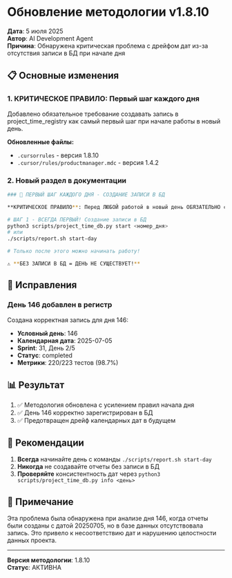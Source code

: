 # Обновление методологии v1.8.10

**Дата**: 5 июля 2025  
**Автор**: AI Development Agent  
**Причина**: Обнаружена критическая проблема с дрейфом дат из-за отсутствия записи в БД при начале дня

## 📋 Основные изменения

### 1. **КРИТИЧЕСКОЕ ПРАВИЛО: Первый шаг каждого дня**

Добавлено обязательное требование создавать запись в project_time_registry как самый первый шаг при начале работы в новый день.

**Обновленные файлы:**
- `.cursorrules` - версия 1.8.10
- `.cursor/rules/productmanager.mdc` - версия 1.4.2

### 2. Новый раздел в документации

```bash
### 🚨 ПЕРВЫЙ ШАГ КАЖДОГО ДНЯ - СОЗДАНИЕ ЗАПИСИ В БД

**КРИТИЧЕСКОЕ ПРАВИЛО**: Перед ЛЮБОЙ работой в новый день ОБЯЗАТЕЛЬНО создайте запись в project_time_registry:

# ШАГ 1 - ВСЕГДА ПЕРВЫЙ! Создание записи в БД
python3 scripts/project_time_db.py start <номер_дня>
# или
./scripts/report.sh start-day

# Только после этого можно начинать работу!

⚠️ **БЕЗ ЗАПИСИ В БД = ДЕНЬ НЕ СУЩЕСТВУЕТ!**
```

## 🔧 Исправления

### День 146 добавлен в регистр

Создана корректная запись для дня 146:
- **Условный день**: 146
- **Календарная дата**: 2025-07-05
- **Sprint**: 31, День 2/5
- **Статус**: completed
- **Метрики**: 220/223 тестов (98.7%)

## 📊 Результат

1. ✅ Методология обновлена с усилением правил начала дня
2. ✅ День 146 корректно зарегистрирован в БД
3. ✅ Предотвращен дрейф календарных дат в будущем

## 🚀 Рекомендации

1. **Всегда** начинайте день с команды `./scripts/report.sh start-day`
2. **Никогда** не создавайте отчеты без записи в БД
3. **Проверяйте** консистентность дат через `python3 scripts/project_time_db.py info <день>`

## 📝 Примечание

Эта проблема была обнаружена при анализе дня 146, когда отчеты были созданы с датой 20250705, но в базе данных отсутствовала запись. Это привело к несоответствию дат и нарушению целостности данных проекта.

---

**Версия методологии**: 1.8.10  
**Статус**: АКТИВНА 